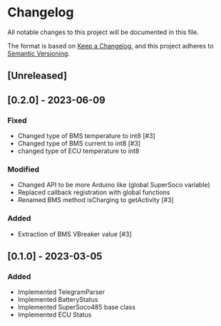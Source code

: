 # Changelog

All notable changes to this project will be documented in this file.

The format is based on [Keep a Changelog](https://keepachangelog.com/en/1.0.0/),
and this project adheres to [Semantic Versioning](https://semver.org/spec/v2.0.0.html).

## [Unreleased]

## [0.2.0] - 2023-06-09
### Fixed
- Changed type of BMS temperature to int8 [#3]
- Changed type of BMS current to int8 [#3]
- changed type of ECU temperature to int8

### Modified
- Changed API to be more Arduino like (global SuperSoco variable)
- Replaced callback registration with global functions
- Renamed BMS method isCharging to getActivity [#3]

### Added
- Extraction of BMS VBreaker value [#3]


## [0.1.0] - 2023-03-05

### Added
- Implemented TelegramParser
- Implemented BatteryStatus
- Implemented SuperSoco485 base class
- Implemented ECU Status
